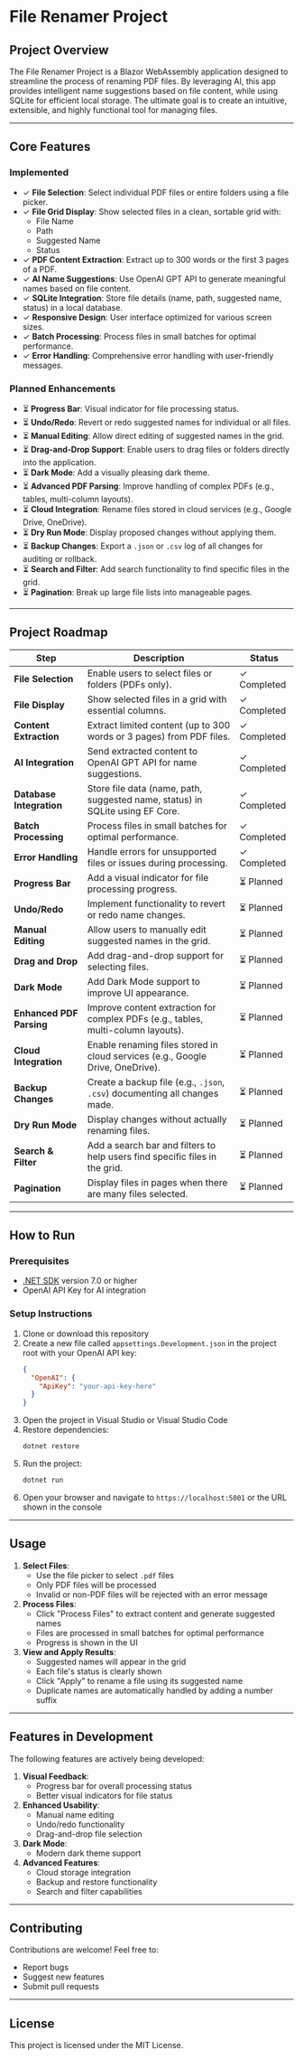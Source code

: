 # File Renamer Project

## **Project Overview**
The File Renamer Project is a Blazor WebAssembly application designed to streamline the process of renaming PDF files. By leveraging AI, this app provides intelligent name suggestions based on file content, while using SQLite for efficient local storage. The ultimate goal is to create an intuitive, extensible, and highly functional tool for managing files.

---

## **Core Features**

### **Implemented**
- ✓ **File Selection**: Select individual PDF files or entire folders using a file picker.
- ✓ **File Grid Display**: Show selected files in a clean, sortable grid with:
  - File Name
  - Path
  - Suggested Name
  - Status
- ✓ **PDF Content Extraction**: Extract up to 300 words or the first 3 pages of a PDF.
- ✓ **AI Name Suggestions**: Use OpenAI GPT API to generate meaningful names based on file content.
- ✓ **SQLite Integration**: Store file details (name, path, suggested name, status) in a local database.
- ✓ **Responsive Design**: User interface optimized for various screen sizes.
- ✓ **Batch Processing**: Process files in small batches for optimal performance.
- ✓ **Error Handling**: Comprehensive error handling with user-friendly messages.

### **Planned Enhancements**
- ⏳ **Progress Bar**: Visual indicator for file processing status.
- ⏳ **Undo/Redo**: Revert or redo suggested names for individual or all files.
- ⏳ **Manual Editing**: Allow direct editing of suggested names in the grid.
- ⏳ **Drag-and-Drop Support**: Enable users to drag files or folders directly into the application.
- ⏳ **Dark Mode**: Add a visually pleasing dark theme.
- ⏳ **Advanced PDF Parsing**: Improve handling of complex PDFs (e.g., tables, multi-column layouts).
- ⏳ **Cloud Integration**: Rename files stored in cloud services (e.g., Google Drive, OneDrive).
- ⏳ **Dry Run Mode**: Display proposed changes without applying them.
- ⏳ **Backup Changes**: Export a `.json` or `.csv` log of all changes for auditing or rollback.
- ⏳ **Search and Filter**: Add search functionality to find specific files in the grid.
- ⏳ **Pagination**: Break up large file lists into manageable pages.

---

## **Project Roadmap**

| Step                     | Description                                                                                     | Status    |
|--------------------------|-----------------------------------------------------------------------------------------|-----------|
| **File Selection**       | Enable users to select files or folders (PDFs only).                                             | ✓ Completed |
| **File Display**         | Show selected files in a grid with essential columns.                                            | ✓ Completed |
| **Content Extraction**   | Extract limited content (up to 300 words or 3 pages) from PDF files.                             | ✓ Completed |
| **AI Integration**       | Send extracted content to OpenAI GPT API for name suggestions.                                   | ✓ Completed |
| **Database Integration** | Store file data (name, path, suggested name, status) in SQLite using EF Core.                    | ✓ Completed |
| **Batch Processing**     | Process files in small batches for optimal performance.                                          | ✓ Completed |
| **Error Handling**       | Handle errors for unsupported files or issues during processing.                                 | ✓ Completed |
| **Progress Bar**         | Add a visual indicator for file processing progress.                                             | ⏳ Planned |
| **Undo/Redo**           | Implement functionality to revert or redo name changes.                                          | ⏳ Planned |
| **Manual Editing**       | Allow users to manually edit suggested names in the grid.                                        | ⏳ Planned |
| **Drag and Drop**        | Add drag-and-drop support for selecting files.                                                   | ⏳ Planned |
| **Dark Mode**            | Add Dark Mode support to improve UI appearance.                                                 | ⏳ Planned |
| **Enhanced PDF Parsing** | Improve content extraction for complex PDFs (e.g., tables, multi-column layouts).                | ⏳ Planned |
| **Cloud Integration**    | Enable renaming files stored in cloud services (e.g., Google Drive, OneDrive).                   | ⏳ Planned |
| **Backup Changes**       | Create a backup file (e.g., `.json`, `.csv`) documenting all changes made.                       | ⏳ Planned |
| **Dry Run Mode**         | Display changes without actually renaming files.                                                | ⏳ Planned |
| **Search & Filter**      | Add a search bar and filters to help users find specific files in the grid.                      | ⏳ Planned |
| **Pagination**           | Display files in pages when there are many files selected.                                       | ⏳ Planned |

---

## **How to Run**

### **Prerequisites**
- [.NET SDK](https://dotnet.microsoft.com/download) version 7.0 or higher
- OpenAI API Key for AI integration

### **Setup Instructions**
1. Clone or download this repository
2. Create a new file called `appsettings.Development.json` in the project root with your OpenAI API key:
   ```json
   {
     "OpenAI": {
       "ApiKey": "your-api-key-here"
     }
   }
   ```
3. Open the project in Visual Studio or Visual Studio Code
4. Restore dependencies:
   ```bash
   dotnet restore
   ```
5. Run the project:
   ```bash
   dotnet run
   ```
6. Open your browser and navigate to `https://localhost:5001` or the URL shown in the console

---

## **Usage**

1. **Select Files**:
   - Use the file picker to select `.pdf` files
   - Only PDF files will be processed
   - Invalid or non-PDF files will be rejected with an error message
2. **Process Files**:
   - Click "Process Files" to extract content and generate suggested names
   - Files are processed in small batches for optimal performance
   - Progress is shown in the UI
3. **View and Apply Results**:
   - Suggested names will appear in the grid
   - Each file's status is clearly shown
   - Click "Apply" to rename a file using its suggested name
   - Duplicate names are automatically handled by adding a number suffix

---

## **Features in Development**

The following features are actively being developed:
1. **Visual Feedback**:
   - Progress bar for overall processing status
   - Better visual indicators for file status
2. **Enhanced Usability**:
   - Manual name editing
   - Undo/redo functionality
   - Drag-and-drop file selection
3. **Dark Mode**:
   - Modern dark theme support
4. **Advanced Features**:
   - Cloud storage integration
   - Backup and restore functionality
   - Search and filter capabilities

---

## **Contributing**

Contributions are welcome! Feel free to:
- Report bugs
- Suggest new features
- Submit pull requests

---

## **License**

This project is licensed under the MIT License.
